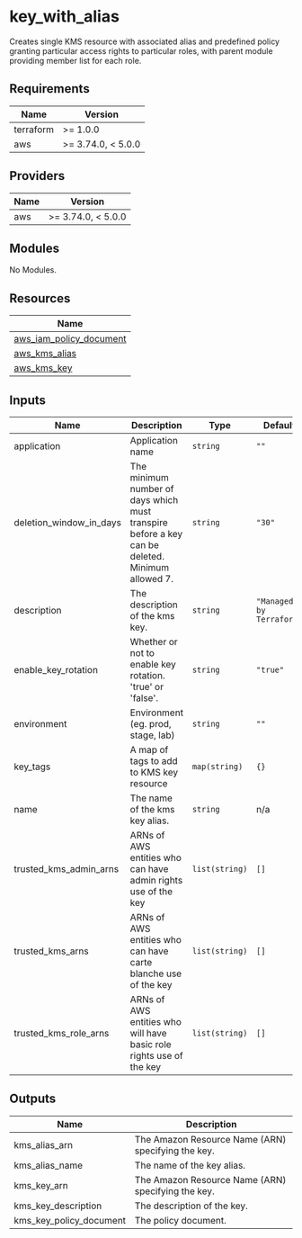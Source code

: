 # key_with_alias

Creates single KMS resource with associated alias and predefined policy granting particular access rights to particular roles, with parent module providing member list for each role.

<!-- BEGINNING OF PRE-COMMIT-TERRAFORM DOCS HOOK -->
## Requirements

| Name | Version |
|------|---------|
| terraform | >= 1.0.0 |
| aws | >= 3.74.0, < 5.0.0 |

## Providers

| Name | Version |
|------|---------|
| aws | >= 3.74.0, < 5.0.0 |

## Modules

No Modules.

## Resources

| Name |
|------|
| [aws_iam_policy_document](https://registry.terraform.io/providers/hashicorp/aws/latest/docs/data-sources/iam_policy_document) |
| [aws_kms_alias](https://registry.terraform.io/providers/hashicorp/aws/latest/docs/resources/kms_alias) |
| [aws_kms_key](https://registry.terraform.io/providers/hashicorp/aws/latest/docs/resources/kms_key) |

## Inputs

| Name | Description | Type | Default | Required |
|------|-------------|------|---------|:--------:|
| application | Application name | `string` | `""` | no |
| deletion\_window\_in\_days | The minimum number of days which must transpire before a key can be deleted. Minimum allowed 7. | `string` | `"30"` | no |
| description | The description of the kms key. | `string` | `"Managed by Terraform"` | no |
| enable\_key\_rotation | Whether or not to enable key rotation. 'true' or 'false'. | `string` | `"true"` | no |
| environment | Environment (eg. prod, stage, lab) | `string` | `""` | no |
| key\_tags | A map of tags to add to KMS key resource | `map(string)` | `{}` | no |
| name | The name of the kms key alias. | `string` | n/a | yes |
| trusted\_kms\_admin\_arns | ARNs of AWS entities who can have admin rights use of the key | `list(string)` | `[]` | no |
| trusted\_kms\_arns | ARNs of AWS entities who can have carte blanche use of the key | `list(string)` | `[]` | no |
| trusted\_kms\_role\_arns | ARNs of AWS entities who will have basic role rights use of the key | `list(string)` | `[]` | no |

## Outputs

| Name | Description |
|------|-------------|
| kms\_alias\_arn | The Amazon Resource Name (ARN) specifying the key. |
| kms\_alias\_name | The name of the key alias. |
| kms\_key\_arn | The Amazon Resource Name (ARN) specifying the key. |
| kms\_key\_description | The description of the key. |
| kms\_key\_policy\_document | The policy document. |
<!-- END OF PRE-COMMIT-TERRAFORM DOCS HOOK -->
